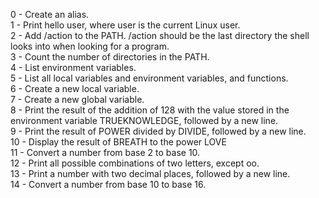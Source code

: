 0 - Create an alias.  
1 - Print hello user, where user is the current Linux user.  
2 - Add /action to the PATH. /action should be the last directory the shell looks into when looking for a program.  
3 - Count the number of directories in the PATH.  
4 - List environment variables.  
5 - List all local variables and environment variables, and functions.  
6 - Create a new local variable.  
7 - Create a new global variable.  
8 - Print the result of the addition of 128 with the value stored in the environment variable TRUEKNOWLEDGE, followed by a new line.  
9 - Print the result of POWER divided by DIVIDE, followed by a new line.  
10 - Display the result of BREATH to the power LOVE  
11 - Convert a number from base 2 to base 10.  
12 - Print all possible combinations of two letters, except oo.  
13 - Print a number with two decimal places, followed by a new line.  
14 - Convert a number from base 10 to base 16.  
